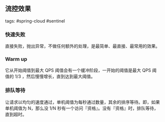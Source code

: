 ## 流控效果

tags: #spring-cloud #sentinel 

### **快速失败**

直接失败，抛出异常，不做任何额外的处理，是最简单、最直接、最常用的效果。

### Warm up

它从开始阈值到最大 QPS 阈值会有一个缓冲阶段，一开始的阈值是最大 QPS 阈值的 1/3 ，然后慢慢增长，直到达到最大阈值。

### 排队等待

让请求以均匀的速度通过，单机阈值为每秒通过数量，其余的排序等待。即，如果单机阈值为 N，那么没 1/N 秒有一个访问『资格』。没有『资格』时，排队等待，直到超时。


